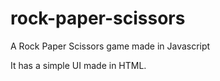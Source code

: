 # rock-paper-scissors
A Rock Paper Scissors game made in Javascript

It has a simple UI made in HTML.
